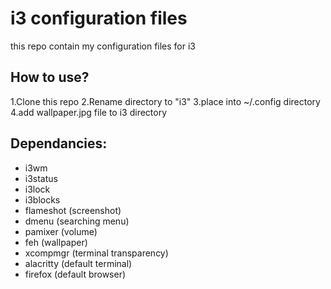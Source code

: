 # i3 configuration files
this repo contain my configuration files for i3

## How to use?
1.Clone this repo
2.Rename directory to "i3"
3.place into ~/.config directory
4.add wallpaper.jpg file to i3 directory

## Dependancies:
- i3wm 
- i3status 
- i3lock 
- i3blocks 
- flameshot (screenshot)
- dmenu (searching menu)
- pamixer (volume)
- feh (wallpaper)
- xcompmgr (terminal transparency)
- alacritty (default terminal)
- firefox (default browser)
